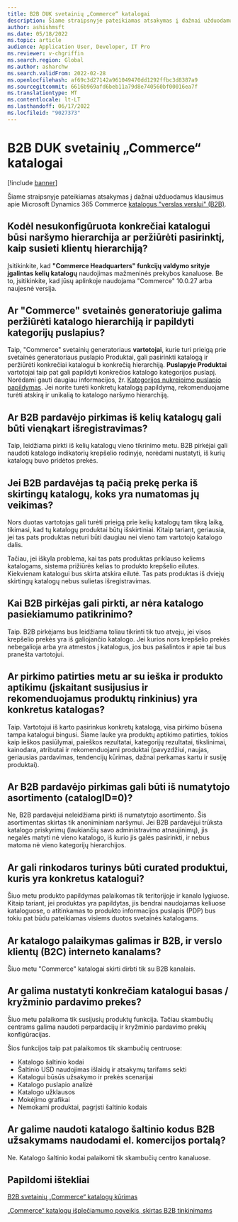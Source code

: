 ```yaml
---
title: B2B DUK svetainių „Commerce“ katalogai
description: Šiame straipsnyje pateikiamas atsakymas į dažnai užduodamus klausimus apie Microsoft Dynamics 365 Commerce katalogus.
author: ashishmsft
ms.date: 05/18/2022
ms.topic: article
audience: Application User, Developer, IT Pro
ms.reviewer: v-chgriffin
ms.search.region: Global
ms.author: asharchw
ms.search.validFrom: 2022-02-28
ms.openlocfilehash: af69c3d27142a961049470dd1292ffbc3d8387a9
ms.sourcegitcommit: 6616b969afd6beb11a79d8e740560bf00016ea7f
ms.translationtype: MT
ms.contentlocale: lt-LT
ms.lasthandoff: 06/17/2022
ms.locfileid: "9027373"
---
```

# <a name="commerce-catalogs-for-b2b-faq"></a>B2B DUK svetainių „Commerce“ katalogai

[!include [banner](includes/banner.md)]

Šiame straipsnyje pateikiamas atsakymas į dažnai užduodamus klausimus apie Microsoft Dynamics 365 Commerce [katalogus "verslas verslui" (B2B)](catalogs-b2b-sites.md).

## <a name="why-cant-i-configure-a-catalog-specific-navigation-hierarchy-or-see-an-option-to-associate-a-customer-hierarchy"></a>Kodėl nesukonfigūruota konkrečiai katalogui būsi naršymo hierarchija ar peržiūrėti pasirinktį, kaip susieti klientų hierarchiją?

Įsitikinkite, kad **"Commerce Headquarters" funkcijų valdymo srityje įgalintas** **kelių katalogų** naudojimas mažmeninės prekybos kanaluose. Be to, įsitikinkite, kad jūsų aplinkoje naudojama "Commerce" 10.0.27 arba naujesnė versija.

## <a name="can-i-view-the-catalog-specific-hierarchy-and-enrich-category-pages-in-commerce-site-builder"></a>Ar "Commerce" svetainės generatoriuje galima peržiūrėti katalogo hierarchiją ir papildyti kategorijų puslapius?

Taip, "Commerce" svetainių generatoriaus **vartotojai**, kurie turi prieigą prie svetainės generatoriaus puslapio Produktai, gali pasirinkti katalogą ir peržiūrėti konkrečiai katalogui b konkrečią hierarchiją. **Puslapyje Produktai** vartotojai taip pat gali papildyti konkrečios katalogo kategorijos puslapį. Norėdami gauti daugiau informacijos, žr. [Kategorijos nukreipimo puslapio papildymas](enrich-category-page.md). Jei norite turėti konkretų katalogą papildymą, rekomenduojame turėti atskirą ir unikalią to katalogo naršymo hierarchiją.

## <a name="can-a-b2b-shopper-purchase-from-multiple-catalogs-in-a-single-checkout"></a>Ar B2B pardavėjo pirkimas iš kelių katalogų gali būti vienąkart išregistravimas?

Taip, leidžiama pirkti iš kelių katalogų vieno tikrinimo metu. B2B pirkėjai gali naudoti katalogo indikatorių krepšelio rodinyje, norėdami nustatyti, iš kurių katalogų buvo pridėtos prekės.

## <a name="if-a-b2b-shopper-purchases-the-same-item-from-different-catalogs-what-is-the-expected-behavior"></a>Jei B2B pardavėjas tą pačią prekę perka iš skirtingų katalogų, koks yra numatomas jų veikimas?

Nors duotas vartotojas gali turėti prieigą prie kelių katalogų tam tikrą laiką, tikimasi, kad tų katalogų produktai būtų išskirtiniai. Kitaip tariant, geriausia, jei tas pats produktas neturi būti daugiau nei vieno tam vartotojo katalogo dalis.

Tačiau, jei iškyla problema, kai tas pats produktas priklauso keliems katalogams, sistema prižiūrės kelias to produkto krepšelio eilutes. Kiekvienam katalogui bus skirta atskira eilutė. Tas pats produktas iš dviejų skirtingų katalogų nebus sulietas išregistravimas.

## <a name="when-a-b2b-shopper-is-shopping-is-there-any-validation-for-catalog-availability"></a>Kai B2B pirkėjas gali pirkti, ar nėra katalogo pasiekiamumo patikrinimo?

Taip. B2B pirkėjams bus leidžiama toliau tikrinti tik tuo atveju, jei visos krepšelio prekės yra iš galiojančio katalogo. Jei kurios nors krepšelio prekės nebegalioja arba yra atmestos į katalogus, jos bus pašalintos ir apie tai bus pranešta vartotojui.

## <a name="during-the-shopping-experience-are-search-and-product-discovery-including-related-and-recommended-product-collections-catalog-specific"></a>Ar pirkimo patirties metu ar su ieška ir produkto aptikimu (įskaitant susijusius ir rekomenduojamus produktų rinkinius) yra konkretus katalogas?

Taip. Vartotojui iš karto pasirinkus konkretų katalogą, visa pirkimo būsena tampa katalogui bingusi. Šiame lauke yra produktų aptikimo patirties, tokios kaip ieškos pasiūlymai, paieškos rezultatai, kategorijų rezultatai, tikslinimai, kainodara, atributai ir rekomenduojami produktai (pavyzdžiui, naujas, geriausias pardavimas, tendencijų kūrimas, dažnai perkamas kartu ir susiję produktai).

## <a name="can-a-b2b-shopper-purchase-from-the-default-assortment-catalogid0"></a>Ar B2B pardavėjo pirkimas gali būti iš numatytojo asortimento (catalogID=0)?

Ne, B2B pardavėjui neleidžiama pirkti iš numatytojo asortimento. Šis asortimentas skirtas tik anoniminiam naršymui. Jei B2B pardavėjui trūksta katalogo priskyrimų (laukiančių savo administravimo atnaujinimų), jis negalės matyti nė vieno katalogo, iš kurio jis galės pasirinkti, ir nebus matoma nė vieno kategorijų hierarchijos.

## <a name="can-marketing-content-be-curated-for-a-product-that-is-specific-to-a-catalog"></a>Ar gali rinkodaros turinys būti curated produktui, kuris yra konkretus katalogui?

Šiuo metu produkto papildymas palaikomas tik teritorijoje ir kanalo lygiuose. Kitaip tariant, jei produktas yra papildytas, jis bendrai naudojamas keliuose kataloguose, o atitinkamas to produkto informacijos puslapis (PDP) bus tokiu pat būdu pateikiamas visiems duotos svetainės katalogams.

## <a name="is-catalog-support-available-for-both-b2b-and-business-to-consumer-b2c-online-channels"></a>Ar katalogo palaikymas galimas ir B2B, ir verslo klientų (B2C) interneto kanalams?

Šiuo metu "Commerce" katalogai skirti dirbti tik su B2B kanalais.

## <a name="can-we-set-up-catalog-specific-upsellcross-sell-items"></a>Ar galima nustatyti konkrečiam katalogui basas / kryžminio pardavimo prekes?

Šiuo metu palaikoma tik susijusių produktų funkcija. Tačiau skambučių centrams galima naudoti perpardacijų ir kryžminio pardavimo prekių konfigūracijas.

Šios funkcijos taip pat palaikomos tik skambučių centruose:

- Katalogo šaltinio kodai
- Šaltinio USD naudojimas išlaidų ir atsakymų tarifams sekti
- Katalogui būsūs užsakymo ir prekės scenarijai
- Katalogo puslapio analizė
- Katalogo užklausos
- Mokėjimo grafikai
- Nemokami produktai, pagrįsti šaltinio kodais

## <a name="can-we-use-catalog-source-codes-for-b2b-orders-through-the-e-commerce-portal"></a>Ar galime naudoti katalogo šaltinio kodus B2B užsakymams naudodami el. komercijos portalą?

Ne. Katalogo šaltinio kodai palaikomi tik skambučių centro kanaluose.

## <a name="additional-resources"></a>Papildomi ištekliai

[B2B svetainių „Commerce“ katalogų kūrimas](catalogs-b2b-sites.md)

[„Commerce“ katalogų išplečiamumo poveikis, skirtas B2B tinkinimams](catalogs-b2b-sites-dev.md)
